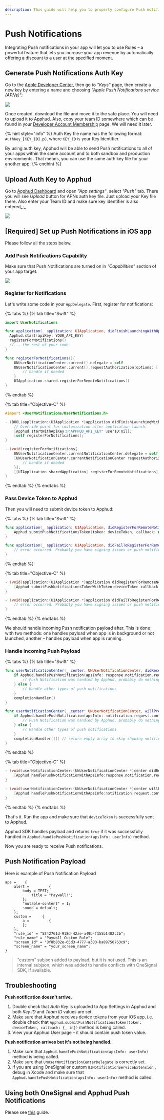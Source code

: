 ```yaml
---
description: This guide will help you to properly configure Push notifications in Apphud.
---
```


# Push Notifications

Integrating Push notifications in your app will let you to use Rules – a powerful feature that lets you increase your app revenue by automatically offering a discount to a user at the specified moment.

## Generate Push Notifications Auth Key

Go to the [Apple Developer Center](https://developer.apple.com/account/ios/profile/), then go to _"Keys"_ page, then create a new key by entering a name and choosing _"Apple Push Notifications service (APNs)":_

![](../.gitbook/assets/generate-push-certificate.png)

Once created, download the file and move it to the safe place. You will need to upload it to Apphud. Also, copy your team ID somewhere which can be found in your [Developer Account Membership](https://developer.apple.com/account/#/membership) page. We will need it later.

{% hint style="info" %}
Auth Key file name has the following format: `AuthKey_[KEY_ID].p8`, where `KEY_ID` is your Key Identifier.

By using auth key, Apphud will be able to send Push notifications to all of your apps within the same account and to both sandbox and production environments. That means, you can use the same auth key file for your another app.
{% endhint %}

## Upload Auth Key to Apphud

Go to [Apphud Dashboard](https://app.apphud.com) and open _"App settings"_, select _"Push"_  tab. There you will see _Upload_ button for APNs auth key file. Just upload your Key file there. Also enter your Team ID and make sure key identifier is also entered_:_

![](../.gitbook/assets/push-upload-certificate.png)

## \[Required] Set up Push Notifications in iOS app

Please follow all the steps below.

### Add Push Notifications Capability

Make sure that Push Notifications are turned on in _"Capabilities"_ section of your app target:

![](../.gitbook/assets/xcode-push-capabilities.png)

### Register for Notifications

Let's write some code in your `AppDelegate`. First, register for notifications:

{% tabs %}
{% tab title="Swift" %}
```swift
import UserNotifications

func application(_ application: UIApplication, didFinishLaunchingWithOptions launchOptions: [UIApplication.LaunchOptionsKey: Any]?) -> Bool {
  Apphud.start(apiKey: YOUR_API_KEY)
  registerForNotifications()
  //... the rest of your code
}

func registerForNotifications(){
    UNUserNotificationCenter.current().delegate = self
    UNUserNotificationCenter.current().requestAuthorization(options: [.alert, .badge, .sound])    { (granted, error) in            
        // handle if needed
    }        
    UIApplication.shared.registerForRemoteNotifications()
}
```
{% endtab %}

{% tab title="Objective-C" %}
```objectivec
#import <UserNotifications/UserNotifications.h>

- (BOOL)application:(UIApplication *)application didFinishLaunchingWithOptions:(NSDictionary *)launchOptions {
    // Override point for customization after application launch.
    [Apphud startWithApiKey:@"APPHUD_API_KEY" userID:nil];
    [self registerForNotifications];
}

- (void)registerForNotifications{
    UNUserNotificationCenter.currentNotificationCenter.delegate = self;
    [UNUserNotificationCenter.currentNotificationCenter requestAuthorizationWithOptions:(UNAuthorizationOptionAlert | UNAuthorizationOptionBadge | UNAuthorizationOptionSound) completionHandler:^(BOOL granted, NSError * _Nullable error) {
        // handle if needed
    }];
    [[UIApplication sharedApplication] registerForRemoteNotifications];
}
```
{% endtab %}
{% endtabs %}

### Pass Device Token to Apphud

Then you will need to submit device token to Apphud:

{% tabs %}
{% tab title="Swift" %}
```swift
func application(_ application: UIApplication, didRegisterForRemoteNotificationsWithDeviceToken deviceToken: Data) {
    Apphud.submitPushNotificationsToken(token: deviceToken, callback: nil)
}

func application(_ application: UIApplication, didFailToRegisterForRemoteNotificationsWithError error: Error) {
    // error occurred. Probably you have signing issues or push notifications capabilities are    // turned off
}
```
{% endtab %}

{% tab title="Objective-C" %}
```objectivec
- (void)application:(UIApplication *)application didRegisterForRemoteNotificationsWithDeviceToken:(NSData *)deviceToken{
    [Apphud submitPushNotificationsTokenWithToken:deviceToken callback:nil];
}

- (void)application:(UIApplication *)application didFailToRegisterForRemoteNotificationsWithError:(NSError *)error{
    // error occurred. Probably you have signing issues or push notifications capabilities are turned off
}
```
{% endtab %}
{% endtabs %}

We should handle incoming Push notification payload after. This is done with two methods: one handles payload when app is in background or not launched, another – handles payload when app is running.

### Handle Incoming Push Payload

{% tabs %}
{% tab title="Swift" %}
```swift
func userNotificationCenter(_ center: UNUserNotificationCenter, didReceive response: UNNotificationResponse, withCompletionHandler completionHandler: @escaping () -> Void) {
    if Apphud.handlePushNotification(apsInfo: response.notification.request.content.userInfo) {
        // Push Notification was handled by Apphud, probably do nothing
    } else {
        // Handle other types of push notifications
    }
    completionHandler()
}

func userNotificationCenter(_ center: UNUserNotificationCenter, willPresent notification: UNNotification, withCompletionHandler completionHandler: @escaping (UNNotificationPresentationOptions) -> Void) {
    if Apphud.handlePushNotification(apsInfo: notification.request.content.userInfo) {
        // Push Notification was handled by Apphud, probably do nothing
    } else {
        // Handle other types of push notifications
    }
    completionHandler([]) // return empty array to skip showing notification banner
}
```
{% endtab %}

{% tab title="Objective-C" %}
```objectivec
- (void)userNotificationCenter:(UNUserNotificationCenter *)center didReceiveNotificationResponse:(UNNotificationResponse *)response withCompletionHandler:(void (^)(void))completionHandler {
    [Apphud handlePushNotificationWithApsInfo:response.notification.request.content.userInfo];
}

- (void)userNotificationCenter:(UNUserNotificationCenter *)center willPresentNotification:(UNNotification *)notification withCompletionHandler:(void (^)(UNNotificationPresentationOptions))completionHandler {
    [Apphud handlePushNotificationWithApsInfo:notification.request.content.userInfo];
}
```
{% endtab %}
{% endtabs %}

That's it. Run the app and make sure that `deviceToken` is successfully sent to Apphud.

Apphud SDK handles payload and returns `true` if it was successfully handled in `Apphud.handlePushNotification(apsInfo: userInfo)` method.

Now you are ready to receive Push notifications.

## Push Notification Payload

Here is example of Push Notification Payload

```
aps =    {
    alert =         {
        body = TEST;
            title = "Paywall!";
        };
        "mutable-content" = 1;
        sound = default;
    };
    custom =     {
        a =         {
        };
    };
    "rule_id" = "5242761d-918d-42ae-a49b-f155b1402c2b";
    "rule_name" = "Paywall Custom Rule";
    "screen_id" = "0f8b832e-65d3-4777-a303-ba89750763c9";
    "screen_name" = "your_screen_name";
}
```

> "custom"  subjson added to payload, but it is not used. This is an internal subjson, which was added to handle conflicts with OneSignal SDK, if available.

## Troubleshooting

**Push notification doesn't arrive.**

1. Double check that _Auth Key_ is uploaded to App Settings in Apphud and both _Key ID_ and _Team ID_ values are set.
2. Make sure that Apphud receives device tokens from your iOS app, i.e. double check that `Apphud.submitPushNotificationsToken(token: deviceToken, callback: {_ in})` method is being called.
3. View your Apphud User page – it should contain push token value.

**Push notification arrives but it's not being handled.**

1. Make sure that `Apphud.handlePushNotification(apsInfo: userInfo)` method is being called.
2. Make sure that `UNUserNotificationCenterDelegate` is correctly set.
3. If you are using OneSignal or custom `UINotificationServiceExtension` , debug in Xcode and make sure that `Apphud.handlePushNotification(apsInfo: userInfo)` method is called.

## Using both OneSignal and Apphud Push Notifications

Please see [this](../integrations/marketing/onesignal.md#using-both-onesignal-and-apphud-push-notifications) guide.
